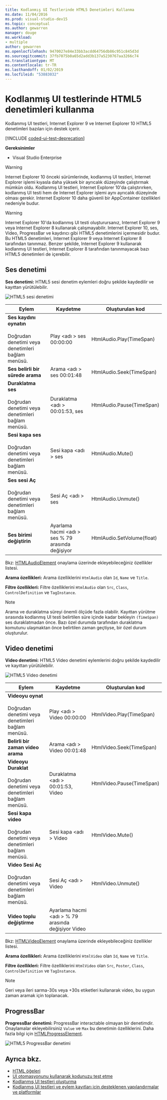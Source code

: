 ```yaml
---
title: Kodlanmış UI Testlerinde HTML5 Denetimleri Kullanma
ms.date: 11/04/2016
ms.prod: visual-studio-dev15
ms.topic: conceptual
ms.author: gewarren
manager: douge
ms.workload:
- multiple
author: gewarren
ms.openlocfilehash: 9470027e84e33bb3acdd64756db86c951c845d3d
ms.sourcegitcommit: 37fb7075b0a65d2add3b137a5230767aa3266c74
ms.translationtype: MT
ms.contentlocale: tr-TR
ms.lasthandoff: 01/02/2019
ms.locfileid: "53883032"
---
```

# <a name="using-html5-controls-in-coded-ui-tests"></a>Kodlanmış UI testlerinde HTML5 denetimleri kullanma

Kodlanmış UI testleri, Internet Explorer 9 ve Internet Explorer 10 HTML5 denetimleri bazıları için destek içerir.

[!INCLUDE [coded-ui-test-deprecation](includes/coded-ui-test-deprecation.md)]

 **Gereksinimler**

-   Visual Studio Enterprise

> [!WARNING]
> Internet Explorer 10 önceki sürümlerinde, kodlanmış UI testleri, Internet Explorer işlemi kıyasla daha yüksek bir ayrıcalık düzeyinde çalıştırmak mümkün oldu. Kodlanmış UI testleri, Internet Explorer 10'da çalıştırırken, kodlanmış UI testi hem de Internet Explorer işlemi aynı ayrıcalık düzeyinde olması gerekir. Internet Explorer 10 daha güvenli bir AppContainer özellikleri nedeniyle budur.

> [!WARNING]
> Internet Explorer 10'da kodlanmış UI testi oluşturursanız, Internet Explorer 9 veya Internet Explorer 8 kullanarak çalışmayabilir. Internet Explorer 10, ses, Video, ProgressBar ve kaydırıcı gibi HTML5 denetimlerini içermesidir budur. Bu HTML5 denetimleri, Internet Explorer 9 veya Internet Explorer 8 tarafından tanınmaz. Benzer şekilde, Internet Explorer 9 kullanarak kodlanmış UI testleri, Internet Explorer 8 tarafından tanınmayacak bazı HTML5 denetimleri de içerebilir.

## <a name="audio-control"></a>Ses denetimi

**Ses denetimi:** HTML5 sesi denetim eylemleri doğru şekilde kaydedilir ve kayıttan yürütülebilir.

![HTML5 sesi denetimi](../test/media/codedui_html5_audio.png)

|Eylem|Kaydetme|Oluşturulan kod|
|-|---------------|-|
|**Ses kaydını oynatın**<br /><br /> Doğrudan denetimi veya denetimleri bağlam menüsü.|Play \<adı > ses 00:00:00|HtmlAudio.Play(TimeSpan)|
|**Ses belirli bir sürede arama**|Arama \<adı > ses 00:01:48|HtmlAudio.Seek(TimeSpan)|
|**Duraklatma ses**<br /><br /> Doğrudan denetimi veya denetimleri bağlam menüsü.|Duraklatma \<adı > 00:01:53, ses|HtmlAudio.Pause(TimeSpan)|
|**Sesi kapa ses**<br /><br /> Doğrudan denetimi veya denetimleri bağlam menüsü.|Sesi kapa \<adı > ses|HtmlAudio.Mute()|
|**Ses sesi Aç**<br /><br /> Doğrudan denetimi veya denetimleri bağlam menüsü.|Sesi Aç \<adı > ses|HtmlAudio.Unmute()|
|**Ses birimi değiştirin**|Ayarlama hacmi \<adı > ses % 79 arasında değişiyor|HtmlAudio.SetVolume(float)|

Bkz: [HTMLAudioElement](https://developer.mozilla.org/docs/Web/API/HTMLAudioElement) onaylama üzerinde ekleyebileceğiniz özellikler listesi.

 **Arama özellikleri:** Arama özelliklerini `HtmlAudio` olan `Id`, `Name` ve `Title`.

 **Filtre özellikleri:** Filtre özelliklerini `HtmlAudio` olan `Src`, `Class`, `ControlDefinition` ve `TagInstance`.

> [!NOTE]
> Arama ve duraklatma süreyi önemli ölçüde fazla olabilir. Kayıttan yürütme sırasında kodlanmış UI testi belirtilen süre içinde kadar bekleyin `(TimeSpan)` ses duraklatmadan önce. Bazı özel durumda tarafından duraklatma komutunu ulaşmaktan önce belirtilen zaman geçtiyse, bir özel durum oluşturulur.


## <a name="video-control"></a>Video denetimi
 **Video denetimi:** HTML5 Video denetimi eylemlerini doğru şekilde kaydedilir ve kayıttan yürütülebilir.

 ![HTML5 Video denetimi](../test/media/codedui_html5_video.png)

|Eylem|Kaydetme|Oluşturulan kod|
|-|---------------|-|
|**Videoyu oynat**<br /><br /> Doğrudan denetimi veya denetimleri bağlam menüsü.|Play \<adı > Video 00:00:00|HtmlVideo.Play(TimeSpan)|
|**Belirli bir zaman video arama**|Arama \<adı > Video 00:01:48|HtmlVideo.Seek(TimeSpan)|
|**Videoyu Duraklat**<br /><br /> Doğrudan denetimi veya denetimleri bağlam menüsü.|Duraklatma \<adı > 00:01:53, Video|HtmlVideo.Pause(TimeSpan)|
|**Sesi kapa video**<br /><br /> Doğrudan denetimi veya denetimleri bağlam menüsü.|Sesi kapa \<adı > Video|HtmlVideo.Mute()|
|**Video Sesi Aç**<br /><br /> Doğrudan denetimi veya denetimleri bağlam menüsü.|Sesi Aç \<adı > Video|HtmlVideo.Unmute()|
|**Video toplu değiştirme**|Ayarlama hacmi \<adı > % 79 arasında değişiyor Video||

Bkz: [HTMLVideoElement](https://developer.mozilla.org/docs/Web/HTML/Element/video) onaylama üzerinde ekleyebileceğiniz özellikler listesi.

 **Arama özellikleri:** Arama özelliklerini `HtmlVideo` olan `Id`, `Name` ve `Title`.

 **Filtre özellikleri:** Filtre özelliklerini `HtmlVideo` olan `Src`, `Poster`, `Class`, `ControlDefinition` ve `TagInstance`.

> [!NOTE]
> Geri veya ileri sarma-30s veya +30s etiketleri kullanarak video, bu uygun zaman aramak için toplanacak.

## <a name="progressbar"></a>ProgressBar
 **ProgressBar denetimi:** ProgressBar interactable olmayan bir denetimdir. Onaylamalar ekleyebilirsiniz `Value` ve `Max` bu denetimin özelliklerini. Daha fazla bilgi için [HTMLProgressElement](https://developer.mozilla.org/en-US/docs/Web/HTML/Element/progress).

 ![HTML5 ProgressBar denetimi](../test/media/codedui_html5_progressbar.png)

## <a name="see-also"></a>Ayrıca bkz.

- [HTML öğeleri](https://developer.mozilla.org/docs/Web/HTML/Element)
- [UI otomasyonunu kullanarak kodunuzu test etme](../test/use-ui-automation-to-test-your-code.md)
- [Kodlanmış UI testleri oluşturma](../test/use-ui-automation-to-test-your-code.md)
- [Kodlanmış UI testleri ve eylem kayıtları için desteklenen yapılandırmalar ve platformlar](../test/supported-configurations-and-platforms-for-coded-ui-tests-and-action-recordings.md)
